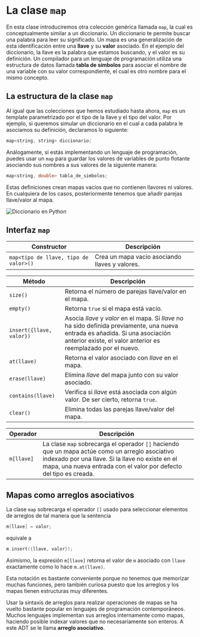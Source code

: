 # La clase `map`

En esta clase introduciremos otra colección genérica llamada `map`,
la cual es conceptualmente similar a un diccionario.
Un diccionario te permite buscar una palabra para leer su significado.
Un mapa es una generalización de esta identificación
entre una **llave** y su **valor** asociado.
En el ejemplo del diccionario,
la llave es la palabra que estamos buscando,
y el valor es su definición.
Un compilador para un lenguaje de programación utiliza una estructura de datos llamada
**tabla de símbolos** para asociar el nombre de una variable con su valor correspondiente,
el cual es otro nombre para el mismo concepto.

## La estructura de la clase `map`

Al igual que las colecciones que hemos estudiado hasta ahora,
`map` es un template parametrizado por el tipo de la llave y el tipo del valor.
Por ejemplo, si queremos simular un diccionario en el cual a cada palabra
le asociamos su definición, declaramos lo siguiente:

```cpp
map<string, string> diccionario;
```

Análogamente, si estás implementando un lenguaje de programación,
puedes usar un `map` para guardar los valores de variables de punto flotante
asociando sus nombres a sus valores de la siguiente manera:

```cpp
map<string, double> tabla_de_simbolos;
```

Estas definiciones crean mapas vacíos que no contienen llavores ni valores.
En cualquiera de los casos, posteriormente tenemos que añadir parejas llave/valor al mapa.

![Diccionario en Python](https://miro.medium.com/v2/resize:fit:946/1*5fEx6NdjGTrVBy70LKA7aQ.png)

## Interfaz `map`
| Constructor | Descripción |
| ------ | ----------- |
| `map<tipo de llave, tipo de valor>()` | Crea un mapa vacío asociando llaves y valores. |

| Método | Descripción |
| ------ | ----------- |
| `size()` | Retorna el número de parejas llave/valor en el mapa. |
| `empty()` | Retorna `true` si el mapa está vacío. |
| `insert({llave, valor})` | Asocia *llave* y *valor* en el mapa. Si *llave* no ha sido definida previamente, una nueva entrada es añadida. Si una asociación anterior existe, el valor anterior es reemplazado por el nuevo. |
| `at(llave)` | Retorna el valor asociado con *llave* en el mapa. |
| `erase(llave)` | Elimina *llave* del mapa junto con su valor asociado. |
| `contains(llave)` | Verifica si *llave* está asociada con algún valor. De ser cierto, retorna `true`. |
| `clear()` | Elimina todas las parejas llave/valor del mapa. |

| Operador | Descripción |
| -------- | ----------- |
| `m[llave]` | La clase `map` sobrecarga el operador `[]` haciendo que un mapa actúe como un arreglo asociativo indexado por una llave. Si la llave no existe en el mapa, una nueva entrada con el valor por defecto del tipo es creada. |

## Mapas como arreglos asociativos

La clase `map` sobrecarga el operador `[]` usado para seleccionar elementos de arreglos
de tal manera que la sentencia

```cpp
m[llave] = valor;
```

equivale a

```cpp
m.insert({llave, valor});
```

Asimismo, la expresión `m[llave]` retorna el valor de `m` asociado con `llave`
exactamente como lo hace `m.at(llave)`.

Esta notación es bastante conveniente porque no tenemos que memorizar muchas funciones,
pero también curiosa puesto que los arreglos y los mapas tienen estructuras muy diferentes.

Usar la sintaxis de arreglos para realizar operaciones de mapas
se ha vuelto bastante popular en lenguajes de programación contemporáneos.
Muchos lenguajes implementan sus arreglos internamente como mapas,
haciendo posible indexar valores que no necesariamente son enteros.
A este ADT se le llama **arreglo asociativo**.